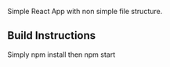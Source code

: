Simple React App with non simple file structure.

## Build Instructions

Simply npm install then npm start
